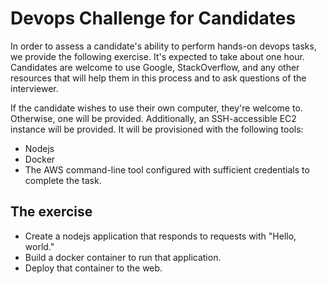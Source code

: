 # Devops Challenge for Candidates

In order to assess a candidate's ability to perform hands-on devops tasks, we provide the following exercise. It's expected to take about one hour. Candidates are welcome to use Google, StackOverflow, and any other resources that will help them in this process and to ask questions of the interviewer.

If the candidate wishes to use their own computer, they're welcome to. Otherwise, one will be provided. Additionally, an SSH-accessible EC2 instance will be provided. It will be provisioned with the following tools:

* Nodejs
* Docker
* The AWS command-line tool configured with sufficient credentials to complete the task.

## The exercise

* Create a nodejs application that responds to requests with "Hello, world."
* Build a docker container to run that application.
* Deploy that container to the web.
